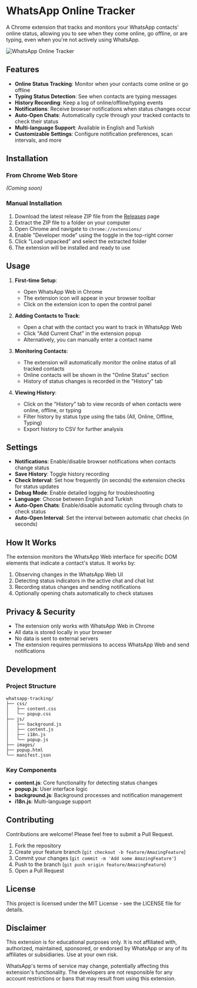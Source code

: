 # WhatsApp Online Tracker

A Chrome extension that tracks and monitors your WhatsApp contacts' online status, allowing you to see when they come online, go offline, or are typing, even when you're not actively using WhatsApp.

![WhatsApp Online Tracker](images/screenshot.png)

## Features

- **Online Status Tracking**: Monitor when your contacts come online or go offline
- **Typing Status Detection**: See when contacts are typing messages
- **History Recording**: Keep a log of online/offline/typing events
- **Notifications**: Receive browser notifications when status changes occur
- **Auto-Open Chats**: Automatically cycle through your tracked contacts to check their status
- **Multi-language Support**: Available in English and Turkish
- **Customizable Settings**: Configure notification preferences, scan intervals, and more

## Installation

### From Chrome Web Store
*(Coming soon)*

### Manual Installation
1. Download the latest release ZIP file from the [Releases](https://github.com/yourusername/whatsapp-online-tracker/releases) page
2. Extract the ZIP file to a folder on your computer
3. Open Chrome and navigate to `chrome://extensions/`
4. Enable "Developer mode" using the toggle in the top-right corner
5. Click "Load unpacked" and select the extracted folder
6. The extension will be installed and ready to use

## Usage

1. **First-time Setup**:
   - Open WhatsApp Web in Chrome
   - The extension icon will appear in your browser toolbar
   - Click on the extension icon to open the control panel

2. **Adding Contacts to Track**:
   - Open a chat with the contact you want to track in WhatsApp Web
   - Click "Add Current Chat" in the extension popup
   - Alternatively, you can manually enter a contact name

3. **Monitoring Contacts**:
   - The extension will automatically monitor the online status of all tracked contacts
   - Online contacts will be shown in the "Online Status" section
   - History of status changes is recorded in the "History" tab

4. **Viewing History**:
   - Click on the "History" tab to view records of when contacts were online, offline, or typing
   - Filter history by status type using the tabs (All, Online, Offline, Typing)
   - Export history to CSV for further analysis

## Settings

- **Notifications**: Enable/disable browser notifications when contacts change status
- **Save History**: Toggle history recording
- **Check Interval**: Set how frequently (in seconds) the extension checks for status updates
- **Debug Mode**: Enable detailed logging for troubleshooting
- **Language**: Choose between English and Turkish
- **Auto-Open Chats**: Enable/disable automatic cycling through chats to check status
- **Auto-Open Interval**: Set the interval between automatic chat checks (in seconds)

## How It Works

The extension monitors the WhatsApp Web interface for specific DOM elements that indicate a contact's status. It works by:

1. Observing changes in the WhatsApp Web UI
2. Detecting status indicators in the active chat and chat list
3. Recording status changes and sending notifications
4. Optionally opening chats automatically to check statuses

## Privacy & Security

- The extension only works with WhatsApp Web in Chrome
- All data is stored locally in your browser
- No data is sent to external servers
- The extension requires permissions to access WhatsApp Web and send notifications

## Development

### Project Structure
```
whatsapp-tracking/
├── css/
│   ├── content.css
│   └── popup.css
├── js/
│   ├── background.js
│   ├── content.js
│   ├── i18n.js
│   └── popup.js
├── images/
├── popup.html
└── manifest.json
```

### Key Components
- **content.js**: Core functionality for detecting status changes
- **popup.js**: User interface logic
- **background.js**: Background processes and notification management
- **i18n.js**: Multi-language support

## Contributing

Contributions are welcome! Please feel free to submit a Pull Request.

1. Fork the repository
2. Create your feature branch (`git checkout -b feature/AmazingFeature`)
3. Commit your changes (`git commit -m 'Add some AmazingFeature'`)
4. Push to the branch (`git push origin feature/AmazingFeature`)
5. Open a Pull Request

## License

This project is licensed under the MIT License - see the LICENSE file for details.

## Disclaimer

This extension is for educational purposes only. It is not affiliated with, authorized, maintained, sponsored, or endorsed by WhatsApp or any of its affiliates or subsidiaries. Use at your own risk.

WhatsApp's terms of service may change, potentially affecting this extension's functionality. The developers are not responsible for any account restrictions or bans that may result from using this extension. 